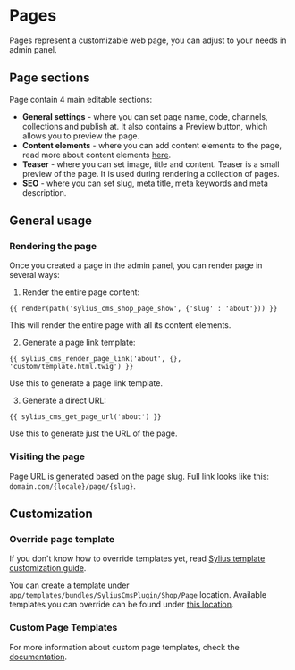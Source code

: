 # Pages

Pages represent a customizable web page, you can adjust to your needs in admin panel.

## Page sections

Page contain 4 main editable sections:
- **General settings** - where you can set page name, code, channels, collections and publish at. It also contains a Preview button, which allows you to preview the page.
- **Content elements** - where you can add content elements to the page, read more about content elements [here](content_elements.md).
- **Teaser** - where you can set image, title and content. Teaser is a small preview of the page. It is used during rendering a collection of pages.
- **SEO** - where you can set slug, meta title, meta keywords and meta description.

## General usage

### Rendering the page

Once you created a page in the admin panel, you can render page in several ways:

1. Render the entire page content:

```twig
{{ render(path('sylius_cms_shop_page_show', {'slug' : 'about'})) }}
```
This will render the entire page with all its content elements.

2. Generate a page link template:

```twig
{{ sylius_cms_render_page_link('about', {}, 'custom/template.html.twig') }}
```
Use this to generate a page link template.

3. Generate a direct URL:

```twig
{{ sylius_cms_get_page_url('about') }}
```
Use this to generate just the URL of the page.

### Visiting the page

Page URL is generated based on the page slug. Full link looks like this: `domain.com/{locale}/page/{slug}`.

## Customization

### Override page template

If you don't know how to override templates yet,
read [Sylius template customization guide](http://docs.sylius.org/en/latest/customization/template.html).

You can create a template under `app/templates/bundles/SyliusCmsPlugin/Shop/Page` location.
Available templates you can override can be found under [this location](../templates/Shop/Page).

### Custom Page Templates

For more information about custom page templates, check the [documentation](templates.md).

